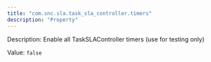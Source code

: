 ```yaml
---
title: "com.snc.sla.task_sla_controller.timers"
description: "Property"
---
```


Description: Enable all TaskSLAController timers (use for testing only)

Value: `false`